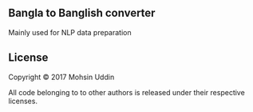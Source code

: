 ## Bangla to Banglish converter

Mainly used for NLP data preparation

## License

Copyright © 2017 Mohsin Uddin

All code belonging to to other authors is released under their respective licenses.

